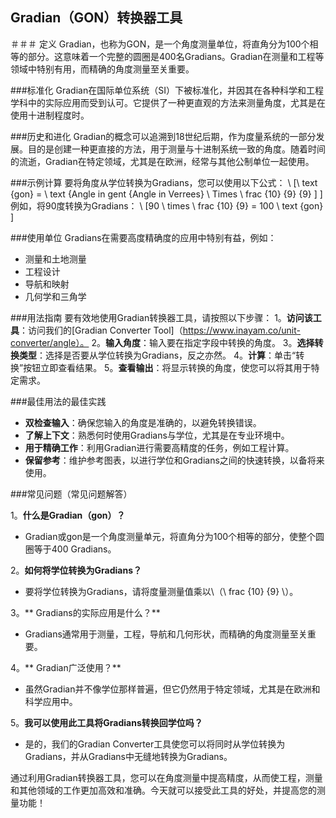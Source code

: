 ## Gradian（GON）转换器工具

＃＃＃ 定义
Gradian，也称为GON，是一个角度测量单位，将直角分为100个相等的部分。这意味着一个完整的圆圈是400名Gradians。Gradian在测量和工程等领域中特别有用，而精确的角度测量至关重要。

###标准化
Gradian在国际单位系统（SI）下被标准化，并因其在各种科学和工程学科中的实际应用而受到认可。它提供了一种更直观的方法来测量角度，尤其是在使用十进制程度时。

###历史和进化
Gradian的概念可以追溯到18世纪后期，作为度量系统的一部分发展。目的是创建一种更直接的方法，用于测量与十进制系统一致的角度。随着时间的流逝，Gradian在特定领域，尤其是在欧洲，经常与其他公制单位一起使用。

###示例计算
要将角度从学位转换为Gradians，您可以使用以下公式：
\ [\ text {gon} = \ text {Angle in gent {Angle in Verrees} \ Times \ frac {10} {9} {9} \] \]
例如，将90度转换为Gradians：
\ [90 \ times \ frac {10} {9} = 100 \ text {gon} \]

###使用单位
Gradians在需要高度精确度的应用中特别有益，例如：
- 测量和土地测量
- 工程设计
- 导航和映射
- 几何学和三角学

###用法指南
要有效地使用Gradian转换器工具，请按照以下步骤：
1。**访问该工具**：访问我们的[Gradian Converter Tool]（https://www.inayam.co/unit-converter/angle）。
2。**输入角度**：输入要在指定字段中转换的角度。
3。**选择转换类型**：选择是否要从学位转换为Gradians，反之亦然。
4。**计算**：单击“转换”按钮立即查看结果。
5。**查看输出**：将显示转换的角度，使您可以将其用于特定需求。

###最佳用法的最佳实践
-  **双检查输入**：确保您输入的角度是准确的，以避免转换错误。
-  **了解上下文**：熟悉何时使用Gradians与学位，尤其是在专业环境中。
-  **用于精确工作**：利用Gradian进行需要高精度的任务，例如工程计算。
-  **保留参考**：维护参考图表，以进行学位和Gradians之间的快速转换，以备将来使用。

###常见问题（常见问题解答）

1。**什么是Gradian（gon）？**
-  Gradian或gon是一个角度测量单元，将直角分为100个相等的部分，使整个圆圈等于400 Gradians。

2。**如何将学位转换为Gradians？**
- 要将学位转换为Gradians，请将度量测量值乘以\（\ frac {10} {9} \）。

3。** Gradians的实际应用是什么？**
-  Gradians通常用于测量，工程，导航和几何形状，而精确的角度测量至关重要。

4。** Gradian广泛使用？**
- 虽然Gradian并不像学位那样普遍，但它仍然用于特定领域，尤其是在欧洲和科学应用中。

5。**我可以使用此工具将Gradians转换回学位吗？**
- 是的，我们的Gradian Converter工具使您可以将同时从学位转换为Gradians，并从Gradians中无缝地转换为Gradians。

通过利用Gradian转换器工具，您可以在角度测量中提高精度，从而使工程，测量和其他领域的工作更加高效和准确。今天就可以接受此工具的好处，并提高您的测量功能！
